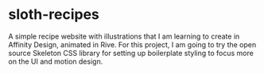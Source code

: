# sloth-recipes
A simple recipe website with illustrations that I am learning to create in Affinity Design, animated in Rive. For this project, I am going to try the open source Skeleton CSS library for setting up boilerplate styling to focus more on the UI and motion design.

